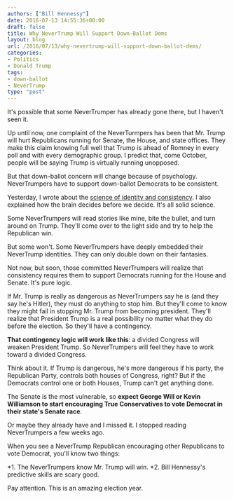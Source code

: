 ```yaml
---
authors: ["Bill Hennessy"]
date: 2016-07-13 14:55:36+00:00
draft: false
title: Why NeverTrump Will Support Down-Ballot Dems
layout: blog
url: /2016/07/13/why-nevertrump-will-support-down-ballot-dems/
categories:
- Politics
- Donald Trump
tags:
- down-ballot
- NeverTrump
type: "post"
---
```


It's possible that some NeverTrumper has already gone there, but I haven't seen it.

Up until now, one complaint of the NeverTurmpers has been that Mr. Trump will hurt Republicans running for Senate, the House, and state offices. They make this claim knowing full well that Trump is ahead of Romney in every poll and with every demographic group. I predict that, come October, people will be saying Trump is virtually running unopposed.

But that down-ballot concern will change because of psychology. NeverTrumpers have to support down-ballot Democrats to be consistent.

Yesterday, I wrote about the [science of identity and consistency](https://hennessysview.com/2016/07/12/what-happens-you-identify-as-nevertrump/). I also explained how the brain decides before we decide. It's all solid science.

Some NeverTrumpers will read stories like mine, bite the bullet, and turn around on Trump. They'll come over to the light side and try to help the Republican win.

But some won't. Some NeverTrumpers have deeply embedded their NeverTrump identities. They can only double down on their fantasies.

Not now, but soon, those committed NeverTrumpers will realize that consistency requires them to support Democrats running for the House and Senate. It's pure logic.

If Mr. Trump is really as dangerous as NeverTrumpers say he is (and they say he's Hitler), they must do anything to stop him. But they'll come to know they might fail in stopping Mr. Trump from becoming president. They'll realize that President Trump is a real possibility no matter what they do before the election. So they'll have a contingency.

**That contingency logic will work like this**: a divided Congress will weaken President Trump. So NeverTrumpers will feel they have to work toward a divided Congress.

Think about it. If Trump is dangerous, he's more dangerous if his party, the Republican Party, controls both houses of Congress, right? But if the Democrats control one or both Houses, Trump can't get anything done.

The Senate is the most vulnerable, so **expect George Will or Kevin Williamson to start encouraging True Conservatives to vote Democrat in their state's Senate race**.

Or maybe they already have and I missed it. I stopped reading NeverTrumpers a few weeks ago.

When you see a NeverTrump Republican encouraging other Republicans to vote Democrat, you'll know two things:




*1. The NeverTrumpers know Mr. Trump will win.
*2. Bill Hennessy's predictive skills are scary good.


Pay attention. This is an amazing election year.
